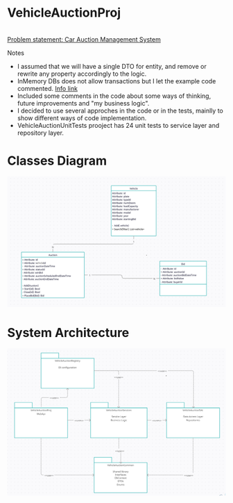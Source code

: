 # VehicleAuctionProj
<br />
<a href="support/Problem_Statement.pdf">
Problem statement: Car Auction Management System
<a>


Notes
- I assumed that we will have a single DTO for entity, and remove or rewrite any property accordingly to the logic.
- InMemory DBs does not allow transactions but I let the example code commented. <a href="https://codeopinion.com/testing-with-ef-core/">Info link<a>
- Included some comments in the code about some ways of thinking, future improvements and "my business logic".
- I decided to use several approches in the code or in the tests, mainlly to show different ways of code implementation.
- VehicleAuctionUnitTests prooject has 24 unit tests to service layer and repository layer.

# Classes Diagram
![Classes Diagram](support/class_diagram_v2.png)

# System Architecture
![Development Architecture](support/packages_diagram_v2.png)

